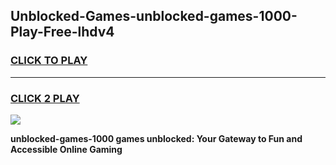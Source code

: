 
## Unblocked-Games-unblocked-games-1000-Play-Free-lhdv4
<h3>
<a href="https://premium76.site?title=unblocked-games-1000&ref=09A">CLICK TO PLAY</a></h3>
<hr>

<h3>
<a href="https://premium76.site?title=unblocked-games-1000&ref=09A">CLICK 2 PLAY</a>
  
</h3>

<a href="https://premium76.site?title=unblocked-games-1000&ref=09A"><img src="https://clearcache.store/games.png"></a>


**unblocked-games-1000 games unblocked: Your Gateway to Fun and Accessible Online Gaming**
